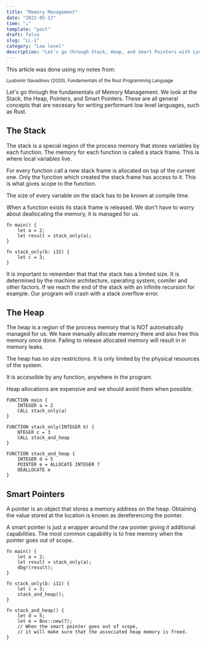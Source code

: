 ```yaml
---
title: "Memory Management"
date: "2022-05-17"
time: "☕️"
template: "post"
draft: false
slug: "LL-1"
category: "Low level"
description: "Let's go through Stack, Heap, and Smart Pointers with Lyubomir Gavadinov"
---
```


This article was done using my notes from:

<sub>Lyubomir Gavadinov (2020), Fundamentals of the Rust Programming Language</sub>


Let's go through the fundamentals of Memory Management. We look at the Stack, the Heap, Pointers, and Smart Pointers.
These are all general concepts that are necesary for writing performant low level languages, such as Rust.

## The Stack

The stack is a special region of the process memory that stores variables by each function. The memory for each function is called a stack frame. This is where local variables live. 

For every function call a new stack frame is allocated on top of the current one. Only the function which created the stack frame has access to it. This is what gives scope to the function. 

The size of every variable on the stack has to be known at compile time. 

When a function exists its stack frame is released. We don't have to worry about deallocating the memory, it is managed for us.

```
fn main() {
    let a = 2;
    let result = stack_only(a);
}

fn stack_only(b: i32) {
    let c = 3;
}
```

It is important to remember that that the stack has a limited size. It is determined by the machine architecture, operating system, comiler and other factors. If we reach the end of the stack with an infinite recursion for example. Our program will crash with a stack overflow error. 

## The Heap

The heap is a region of the process memory that is NOT automatically managed for us. We have manually allocate memory there and also free this memory once done. Failing to release allocated memory will result in in memory leaks.

The heap has no size restrictions. It is only limited by the physical resources of the system. 

It is accessible by any function, anywhere in the program. 

Heap allocations are expensive and we should avoid them when possible. 

```
FUNCTION main {
    INTEGER a = 2
    CALL stack_only(a)
}

FUNCTION stack_only(INTEGER b) {
    NTEGER c = 3
    CALL stack_and_heap
}

FUNCTION stack_and_heap {
    INTEGER d = 5
    POINTER e = ALLOCATE INTEGER 7
    DEALLOCATE e
}
```

## Smart Pointers

A pointer is an object that stores a memory address on the heap. Obtaining the value stored at the location is known as dereferencing the pointer.

A smart pointer is just a wrapper around the raw pointer giving it additional capabilities. The most common capability is to free memory when the pointer goes out of scope. 

```
fn main() {
    let a = 2;
    let result = stack_only(a);
    dbg!(result);
}

fn stack_only(b: i32) {
    let c = 3;
    stack_and_heap();
}

fn stack_and_heap() {
    let d = 5;
    let e = Box::new(7); 
    // When the smart pointer goes out of scope, 
    // it will make sure that the associated heap memory is freed.
}
```